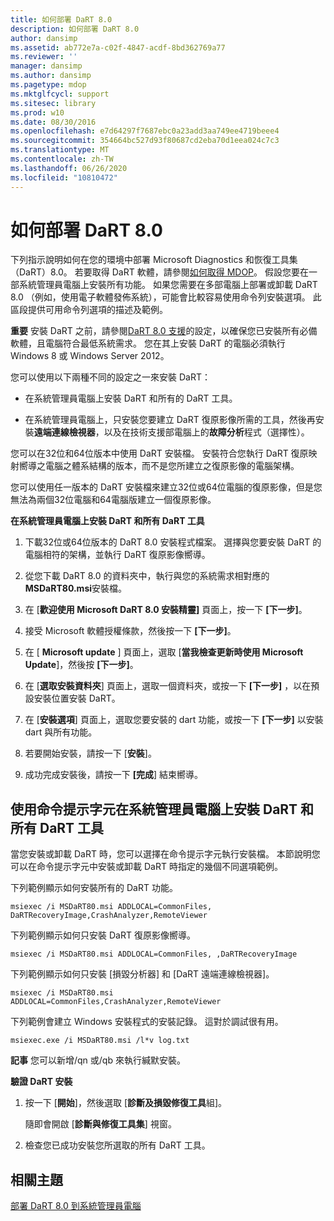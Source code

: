 ```yaml
---
title: 如何部署 DaRT 8.0
description: 如何部署 DaRT 8.0
author: dansimp
ms.assetid: ab772e7a-c02f-4847-acdf-8bd362769a77
ms.reviewer: ''
manager: dansimp
ms.author: dansimp
ms.pagetype: mdop
ms.mktglfcycl: support
ms.sitesec: library
ms.prod: w10
ms.date: 08/30/2016
ms.openlocfilehash: e7d64297f7687ebc0a23add3aa749ee4719beee4
ms.sourcegitcommit: 354664bc527d93f80687cd2eba70d1eea024c7c3
ms.translationtype: MT
ms.contentlocale: zh-TW
ms.lasthandoff: 06/26/2020
ms.locfileid: "10810472"
---
```

# 如何部署 DaRT 8.0


下列指示說明如何在您的環境中部署 Microsoft Diagnostics 和恢復工具集（DaRT）8.0。 若要取得 DaRT 軟體，請參閱[如何取得 MDOP](https://go.microsoft.com/fwlink/?LinkId=322049)。 假設您要在一部系統管理員電腦上安裝所有功能。 如果您需要在多部電腦上部署或卸載 DaRT 8.0 （例如，使用電子軟體發佈系統），可能會比較容易使用命令列安裝選項。 此區段提供可用命令列選項的描述及範例。

**重要** 安裝 DaRT 之前，請參閱[DaRT 8.0 支援](dart-80-supported-configurations-dart-8.md)的設定，以確保您已安裝所有必備軟體，且電腦符合最低系統需求。 您在其上安裝 DaRT 的電腦必須執行 Windows 8 或 Windows Server 2012。

 

您可以使用以下兩種不同的設定之一來安裝 DaRT：

-   在系統管理員電腦上安裝 DaRT 和所有的 DaRT 工具。

-   在系統管理員電腦上，只安裝您要建立 DaRT 復原影像所需的工具，然後再安裝**遠端連線檢視器**，以及在技術支援部電腦上的**故障分析**程式（選擇性）。

您可以在32位和64位版本中使用 DaRT 安裝檔。 安裝符合您執行 DaRT 復原映射嚮導之電腦之體系結構的版本，而不是您所建立之復原影像的電腦架構。

您可以使用任一版本的 DaRT 安裝檔來建立32位或64位電腦的復原影像，但是您無法為兩個32位電腦和64電腦版建立一個復原影像。

**在系統管理員電腦上安裝 DaRT 和所有 DaRT 工具**

1.  下載32位或64位版本的 DaRT 8.0 安裝程式檔案。 選擇與您要安裝 DaRT 的電腦相符的架構，並執行 DaRT 復原影像嚮導。

2.  從您下載 DaRT 8.0 的資料夾中，執行與您的系統需求相對應的**MSDaRT80.msi**安裝檔。

3.  在 [**歡迎使用 Microsoft DaRT 8.0 安裝精靈]** 頁面上，按一下 **[下一步]**。

4.  接受 Microsoft 軟體授權條款，然後按一下 **[下一步]**。

5.  在 [ **Microsoft update** ] 頁面上，選取 [**當我檢查更新時使用 Microsoft Update**]，然後按 **[下一步]**。

6.  在 [**選取安裝資料夾**] 頁面上，選取一個資料夾，或按一下 **[下一步]** ，以在預設安裝位置安裝 DaRT。

7.  在 [**安裝選項**] 頁面上，選取您要安裝的 dart 功能，或按一下 **[下一步]** 以安裝 dart 與所有功能。

8.  若要開始安裝，請按一下 [**安裝**]。

9.  成功完成安裝後，請按一下 **[完成**] 結束嚮導。

## 使用命令提示字元在系統管理員電腦上安裝 DaRT 和所有 DaRT 工具


當您安裝或卸載 DaRT 時，您可以選擇在命令提示字元執行安裝檔。 本節說明您可以在命令提示字元中安裝或卸載 DaRT 時指定的幾個不同選項範例。

下列範例顯示如何安裝所有的 DaRT 功能。

``` syntax
msiexec /i MSDaRT80.msi ADDLOCAL=CommonFiles, DaRTRecoveryImage,CrashAnalyzer,RemoteViewer 
```

下列範例顯示如何只安裝 DaRT 復原影像嚮導。

``` syntax
msiexec /i MSDaRT80.msi ADDLOCAL=CommonFiles, ,DaRTRecoveryImage
```

下列範例顯示如何只安裝 [損毀分析器] 和 [DaRT 遠端連線檢視器]。

``` syntax
msiexec /i MSDaRT80.msi ADDLOCAL=CommonFiles,CrashAnalyzer,RemoteViewer 
```

下列範例會建立 Windows 安裝程式的安裝記錄。 這對於調試很有用。

``` syntax
msiexec.exe /i MSDaRT80.msi /l*v log.txt 
```

**記事** 您可以新增/qn 或/qb 來執行緘默安裝。

 

**驗證 DaRT 安裝**

1.  按一下 [**開始**]，然後選取 [**診斷及損毀修復工具**組]。

    隨即會開啟 [**診斷與修復工具集**] 視窗。

2.  檢查您已成功安裝您所選取的所有 DaRT 工具。

## 相關主題


[部署 DaRT 8.0 到系統管理員電腦](deploying-dart-80-to-administrator-computers-dart-8.md)

 

 





